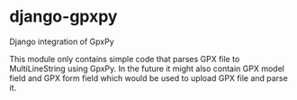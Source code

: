 # django-gpxpy
Django integration of GpxPy

This module only contains simple code that parses GPX file to MultiLineString using GpxPy. In the future it might also contain GPX model field and GPX form field which would be used to upload GPX file and parse it.
